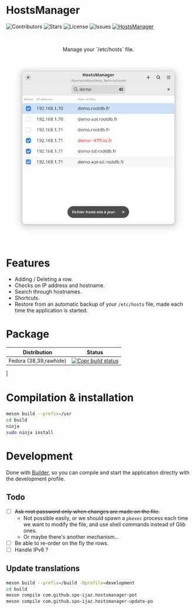 # HostsManager

![Contributors](https://img.shields.io/github/contributors/spo-ijaz/HostsManager)
![Stars](https://img.shields.io/github/stars/spo-ijaz/HostsManager)
![License](https://img.shields.io/github/license/spo-ijaz/HostsManager)
![Issues](https://img.shields.io/github/issues/spo-ijaz/HostsManager)
[![HostsManager](https://img.shields.io/badge/copr-HostsManager-51A2DA?label=COPR&logo=fedora&logoColor=white)](https://copr.fedorainfracloud.org/coprs/spo-ijaz/HostsManager/)


<br/>
<p align="center">Manage your `/etc/hosts` file.</p>

<p align="center">
  <img width="500" alt="Screenshot" src="./data/screenshots/main.png">
</p>

# Features

* Adding / Deleting a row.
* Checks on IP address and hostname.
* Search through hostnames.
* Shortcuts.
* Restore from an automatic backup of your `/etc/hosts` file, made each time the application is started.

# Package

| Distribution           | Status                                                                                                                                                                                                                        |
|------------------------|-------------------------------------------------------------------------------------------------------------------------------------------------------------------------------------------------------------------------------|
| Fedora (38,39,rawhide) | [![Copr build status](https://copr.fedorainfracloud.org/coprs/spo-ijaz/HostsManager/package/hosts-manager/status_image/last_build.png)](https://copr.fedorainfracloud.org/coprs/spo-ijaz/HostsManager/package/hosts-manager/) 
|

# Compilation & installation

```sh
meson build --prefix=/usr
cd build
ninja
sudo ninja install
```

# Development

Done with [Builder](https://wiki.gnome.org/Apps/Builder), so you can compile and start the application directly with the development profile.

## Todo

- [ ] ~~Ask root password only when changes are made on the file.~~
	- Not possible easily, or we should spawn a `pkexec` process each time we want to modify the file, and use shell commands instead of Glib ones.
 	- Or maybe there's another mechanism...
- [ ] Be able to re-order on the fly the rows.
- [ ] Handle IPv6 ?

## Update translations

```bash
meson build --prefix=/build -Dprofile=development
cd build
meson compile com.github.spo-ijaz.hostsmanager-pot
meson compile com.github.spo-ijaz.hostsmanager-update-po
```

